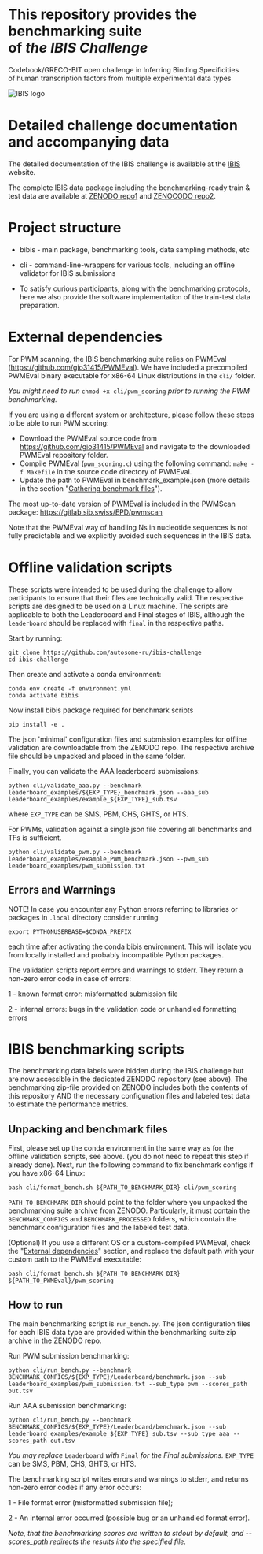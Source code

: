 # This repository provides the benchmarking suite <br/> of *the IBIS Challenge*
Codebook/GRECO-BIT open challenge in Inferring Binding Specificities <br/>of human transcription factors from multiple experimental data types

![IBIS logo](https://github.com/user-attachments/assets/212f4edd-131d-4023-989a-a828e5e9dff4)

# Detailed challenge documentation and accompanying data

The detailed documentation of the IBIS challenge is available at the [IBIS](https://ibis.autosome.org) website.

The complete IBIS data package including the benchmarking-ready train & test data are available at [ZENODO repo1](https://zenodo.org/records/14174161) and [ZENOCODO repo2](https://zenodo.org/records/14176443).

# Project structure

* bibis - main package, benchmarking tools, data sampling methods, etc
* cli - command-line-wrappers for various tools, including an offline validator for IBIS submissions

* To satisfy curious participants, along with the benchmarking protocols, here we also provide the software implementation of the train-test data preparation.

# External dependencies

For PWM scanning, the IBIS benchmarking suite relies on PWMEval (https://github.com/gio31415/PWMEval). 
We have included a precompiled PWMEval binary executable for x86-64 Linux distributions in the `cli/` folder. 

_You might need to run_ `chmod +x cli/pwm_scoring` _prior to running the PWM benchmarking._

If you are using a different system or architecture, please follow these steps to be able to run PWM scoring:
- Download the PWMEval source code from https://github.com/gio31415/PWMEval and navigate to the downloaded PWMEval repository folder.
- Compile PWMEval (`pwm_scoring.c`) using the following command: `make -f Makefile` in the source code directory of PWMEval.
- Update the path to PWMEval in benchmark_example.json (more details in the section "[Gathering benchmark files](#gathering-benchmark-files)").

The most up-to-date version of PWMEval is included in the PWMScan package: https://gitlab.sib.swiss/EPD/pwmscan

Note that the PWMEval way of handling Ns in nucleotide sequences is not fully predictable and we explicitly avoided such sequences in the IBIS data.

# Offline validation scripts

These scripts were intended to be used during the challenge to allow participants to ensure that their files are technically valid.
The respective scripts are designed to be used on a Linux machine. The scripts are applicable to both the Leaderboard and Final stages of IBIS,
although the `leaderboard` should be replaced with `final` in the respective paths.

Start by running: 
```console
git clone https://github.com/autosome-ru/ibis-challenge
cd ibis-challenge
```

Then create and activate a conda environment:
```console
conda env create -f environment.yml
conda activate bibis
```

Now install bibis package required for benchmark scripts
```
pip install -e .
```

The json 'minimal' configuration files and submission examples for offline validation are downloadable from the ZENODO repo.
The respective archive file should be unpacked and placed in the same folder.

Finally, you can validate the AAA leaderboard submissions:
```console
python cli/validate_aaa.py --benchmark leaderboard_examples/${EXP_TYPE}_benchmark.json --aaa_sub leaderboard_examples/example_${EXP_TYPE}_sub.tsv
```

where ```EXP_TYPE``` can be SMS, PBM, CHS, GHTS, or HTS.

For PWMs, validation against a single json file covering all benchmarks and TFs is sufficient.

```console
python cli/validate_pwm.py --benchmark leaderboard_examples/example_PWM_benchmark.json --pwm_sub leaderboard_examples/pwm_submission.txt
```

## Errors and Warrnings

NOTE! In case you encounter any Python errors referring to libraries or packages in ```.local``` directory consider running
```console
export PYTHONUSERBASE=$CONDA_PREFIX
```
each time after activating the conda bibis environment. This will isolate you from locally installed and probably incompatible Python packages.

The validation scripts report errors and warnings to stderr. 
They return a non-zero error code in case of errors:

1 - known format error: misformatted submission file

2 - internal errors: bugs in the validation code or unhandled formatting errors

# IBIS benchmarking scripts

The benchmarking data labels were hidden during the IBIS challenge but are now accessible in the dedicated ZENODO repository (see above).
The benchmarking zip-file provided on ZENODO includes both the contents of this repository AND the necessary configuration files
and labeled test data to estimate the performance metrics.

## Unpacking and benchmark files

First, please set up the conda environment in the same way as for the offline validation scripts, see above.
(you do not need to repeat this step if already done).
Next, run the following command to fix benchmark configs if you have x86-64 Linux:

```console
bash cli/format_bench.sh ${PATH_TO_BENCHMARK_DIR} cli/pwm_scoring
```

`PATH_TO_BENCHMARK_DIR` should point to the folder where you unpacked the benchmarking suite archive from ZENODO.
Particularly, it must contain the `BENCHMARK_CONFIGS` and `BENCHMARK_PROCESSED` folders, which contain the benchmark configuration files and the labeled test data.

(Optional) If you use a different OS or a custom-compiled PWMEval, check  the "[External dependencies](#external-dependencies)" section, and  replace the default path with your custom path to the PWMEval executable: 
```console
bash cli/format_bench.sh ${PATH_TO_BENCHMARK_DIR} ${PATH_TO_PWMEval}/pwm_scoring
```

## How to run

The main benchmarking script is ```run_bench.py```. 
The json configuration files for each IBIS data type are provided within the benchmarking suite zip archive in the ZENODO repo.

Run PWM submission benchmarking:

```console
python cli/run_bench.py --benchmark BENCHMARK_CONFIGS/${EXP_TYPE}/Leaderboard/benchmark.json --sub leaderboard_examples/pwm_submission.txt --sub_type pwm --scores_path out.tsv
```

Run AAA submission benchmarking:

```console
python cli/run_bench.py --benchmark BENCHMARK_CONFIGS/${EXP_TYPE}/Leaderboard/benchmark.json --sub leaderboard_examples/example_${EXP_TYPE}_sub.tsv --sub_type aaa --scores_path out.tsv
```

*You may replace* ```Leaderboard``` *with* ```Final``` *for the Final submissions.*
```EXP_TYPE``` can be SMS, PBM, CHS, GHTS, or HTS.

The benchmarking script writes errors and warnings to stderr, and returns non-zero error codes if any error occurs:

1 - File format error (misformatted submission file);

2 - An internal error occurred (possible bug or an unhandled format error).


*Note, that the benchmarking scores are written to stdout by default, and --scores_path redirects the results into the specified file.*
